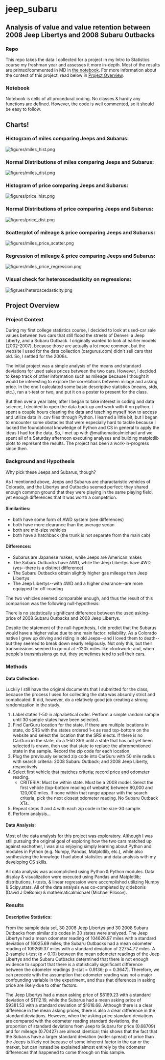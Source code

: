 # jeep_subaru
## Analysis of value and value retention between 2008 Jeep Libertys and 2008 Subaru Outbacks

### Repo

This repo takes the data I collected for a project in my Intro to Statistics course my freshman year and assesses it more in-depth. Most of the results are printed/commented in MD in [the notebook](jeepsubaruanalysis.ipynb). For more information about the context of this project, read below in [Project Overview](#project-overview).

### Notebook

Notebook is cells of all procedural coding. No classes & hardly any functions are defined. However, the code is well commented, so it should be easy to follow.

## Charts!

### Histogram of miles comparing Jeeps and Subarus:

![figures/miles_hist.png](figures/miles_hist.png)

### Normal Distributions of miles comparing Jeeps and Subarus:

![figures/miles_dist.png](figures/miles_hist.png)

### Histogram of price comparing Jeeps and Subarus:

![figures/price_hist.png](figures/price_hist.png)

### Normal Distributions of price comparing Jeeps and Subarus:

![figures/price_dist.png](figures/price_hist.png)

### Scatterplot of mileage & price comparing Jeeps and Subarus:

![figures/miles_price_scatter.png](figures/miles_price_scatter.png)

### Regression of mileage & price comparing Jeeps and Subarus:

![figures/miles_price_regression.png](figures/miles_price_regression.png)

### Visual check for heteroscedasticity on regressions:

![figrues/heteroscedasticity.png](figures/heteroscedasticity.png)

## Project Overview

### Project Context

During my first college statistics course, I decided to look at used-car sale values between two cars that still flood the streets of Denver: a Jeep Liberty, and a Subaru Outback. I originally wanted to look at earlier models (2002-2007), because those are actually a lot more common, but the website I used for the data collection (cargurus.com) didn't sell cars that old. So, I settled for the 2008s.

The initial project was a simple analysis of the means and standard deviations for used sales prices between the two cars. However, I decided to keep track of other information such as mileage because I thought it would be interesting to explore the correlations between milage and asking price. In the end I calculated some basic descriptive statistics (means, stds, etc.), ran a t-test or two, and put it on a poster to present for the class.

But then over a year later, after I began to take interest in coding and data science, I decided to open the data back up and work with it on python. I spent a couple hours cleaning the data and teaching myself how to access and utilize data in .csv files through Python. I learned a little bit, but I began to encounter some obstacles that were especially hard to tackle because I lacked the foundational knowledge of Python and CS in general to apply the ideas I had for the data. So, I met up with @mathematicalmichael and we spent all of a Saturday afternoon executing analyses and building matplotlib plots to represent the results. The project has been a work-in-progress since then.

### Background and Hypothesis

Why pick these Jeeps and Subarus, though?

As I mentioned above, Jeeps and Subarus are charactaristic vehicles of Colorado, and the Libertys and Outbacks seemed perfect: they shared enough common ground that they were playing in the same playing field, yet enough differences that it was worth a competition.

#### Similarities:
* both have some form of AWD system (see differences)
* both have more clearance than the average sedan
* both are mid-size vehicles
* both have a hatchback (the trunk is not separate from the main cab)

#### Differences:
* Subarus are Japanese makes, while Jeeps are American makes
* The Subaru Outbacks have AWD, while the Jeep Libertys have 4WD (yes--there is a distinct difference)
* The Subaru Outbacks obtain slightly higher gas mileage than Jeep Libertys
* The Jeep Libertys--with 4WD and a higher clearance--are more equipped for off-roading

The two vehicles seemed comparable enough, and thus the result of this comparison was the following null-hypothesis:

There is no statistically significant difference between the used asking-price of 2008 Subaru Outbacks and 2008 Jeep Libertys.

Despite the statement of the null-hypothesis, I did predict that the Subarus would have a higher value due to one main factor: reliability. As a Colorado native I grew up driving and riding in old Jeeps--and I loved them to death--but they seemed to break down nearly religiously. Not only this, but their transmissions seemed to go out at ~120k miles like clockwork; and, when people's transmissions go out, they sometimes tend to sell their cars.


### Methods

#### Data Collection:

Luckily I still have the original documents that I submitted for the class, because the process I used for collecting the data was absurdly strict and complicated. It did, however, do a relatively good job creating a strong randomization in the study.

1. Label states 1-50 in alphabetical order. Perform a simple random sample until 30 sample states have been selected.
2. Find CarGuru location for the state. If there are multiple locations in state, do SRS with the states ordered 1-x as read top-bottom on the website and select the location that the SRS elects. If there is no CarGuru in the state, do a 1-50 SRS until a state that has not yet been selected is drawn, then use that state to replace the aforementioned state in the sample. Record the zip code for each location.
3. Plug the previously selected zip code into CarGuru with 50 mile radius with search criteria: 2008 Subaru Outback; and 2008 Jeep Liberty, respectively.
4. Select first vehicle that matches criteria; record price and odometer reading.
    * CRITERIA: Must be within state. Must be a 2008 model. Select the first vehicle (top-bottom reading of website) between 80,000 and 120,000 miles. If none within that range appear with the search criteria, pick the next closest odometer reading. No Subaru Outback XTs.
5. Repeat steps 3 and 4 with each zip code in the size-30 sample.
6. Perform analysis...

#### Data Analysis:

Most of the data analysis for this project was exploratory. Although I was still pursuing the original goal of exploring how the two cars matched up against eachother, I was also enjoying simply learning about Python and modules in Python (e.g. Numpy, Pandas, Matplotlib, etc.), while also synthesizing the knowlege I had about statistics and data analysis with my developing CS skills.

All data analysis was accomplished using Python & Python modules. Data display & visualization were executed using Pandas and Matplotlib; distributions, t-tests, & linear regression were accomplished utilizing Numpy & Scipy.stats. All of the data analysis was co-completed by djdebonis (David J DeBonis) & mathematicalmichael (Michael Pilosov). 

### Results

#### Descriptive Statistics:

From the sample data set, 30 2008 Jeep Libertys and 30 2008 Subaru Outbacks from similar zip codes in 30 states were analyzed. The Jeep Libertys had a mean odometer reading of 104626.97 miles with a standard deviation of 16025.69 miles; the Subaru Outbacks had a mean odometer reading of 109269.37 miles with a standard deviation of 22754.72 miles. A 2-sample t-test (p < 0.10) between the mean odometer readings of the Jeep Libertys and the Subaru Outbacks determined that there is not enough evidence to support that there is a statistically significant difference between the odometer readings (t-stat = 0.9136; p = 0.3647). Therefore, we can precede with the assumption that odometer reading was not a major confounding variable in the experiment, and thus that diferences in asking price are likely due to other factors.

The Jeep Libertys had a mean asking price of $8169.23 with a standard deviation of $1112.19, while the Subarus had a mean asking price of $9381.53 with a standard deviation of $1618.68. Although there is a clear difference in the mean asking prices, there is also a clear difference in the standard deviations. However, when the asking price standard deviations are compared with the odometer reading standard deviations,  the proportion of standard deviations from Jeep to Subaru for price (0.68709) and for mileage (0.70427) are almost identical; this shows that the fact that the Subarus have a larger standard deviation (wider spread) of price than the Jeeps is likely not because of some inherent factor in the car or the market, but can instead be explained almost entirely by the odometer differences that happened to come through on this sample. 